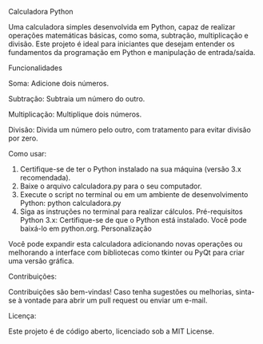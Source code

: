 Calculadora Python

Uma calculadora simples desenvolvida em Python, capaz de realizar operações matemáticas básicas, como soma, subtração, multiplicação e divisão. Este projeto é ideal para iniciantes que desejam entender os fundamentos da programação em Python e manipulação de entrada/saída.

Funcionalidades

Soma: Adicione dois números.

Subtração: Subtraia um número do outro.

Multiplicação: Multiplique dois números.

Divisão: Divida um número pelo outro, com tratamento para evitar divisão por zero.

Como usar:
 1. Certifique-se de ter o Python instalado na sua máquina (versão 3.x recomendada).
 2. Baixe o arquivo calculadora.py para o seu computador.
 3. Execute o script no terminal ou em um ambiente de desenvolvimento Python:
 python calculadora.py
 4. Siga as instruções no terminal para realizar cálculos.
Pré-requisitos
Python 3.x: Certifique-se de que o Python está instalado. Você pode baixá-lo em python.org.
Personalização

Você pode expandir esta calculadora adicionando novas operações ou melhorando a interface com bibliotecas como tkinter ou PyQt para criar uma versão gráfica.

Contribuições:

Contribuições são bem-vindas! Caso tenha sugestões ou melhorias, sinta-se à vontade para abrir um pull request ou enviar um e-mail.

Licença:

Este projeto é de código aberto, licenciado sob a MIT License.
